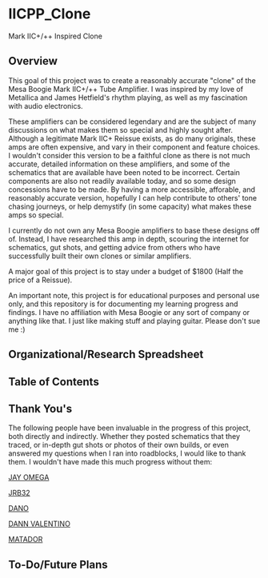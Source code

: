 # IICPP_Clone
Mark IIC+/++ Inspired Clone

## Overview
This goal of this project was to create a reasonably accurate "clone" of the Mesa Boogie Mark IIC+/++ Tube Amplifier. 
I was inspired by my love of Metallica and James Hetfield's rhythm playing, as well as my fascination with audio electronics.

These amplifiers can be considered legendary and are the subject of many discussions on what makes them so special and highly sought after.
Although a legitimate Mark IIC+ Reissue exists, as do many originals, these amps are often expensive, and vary in their component and feature choices.
I wouldn't consider this version to be a faithful clone as there is not much accurate, detailed information on these amplifiers, and some of the schematics that are available have been noted to be incorrect. Certain components are also not readily available today, and so some design concessions have to be made.
By having a more accessible, afforable, and reasonably accurate version, hopefully I can help contribute to others' tone chasing journeys, or help demystify (in some capacity) what makes these amps so special.

I currently do not own any Mesa Boogie amplifiers to base these designs off of. Instead, I have researched this amp in depth, scouring the internet for schematics, gut shots, and getting advice from others who have successfully built their own clones or similar amplifiers. 

A major goal of this project is to stay under a budget of $1800 (Half the price of a Reissue).

An important note, this project is for educational purposes and personal use only, and this repository is for documenting my learning progress and findings. I have no affiliation with Mesa Boogie or any sort of company or anything like that. I just like making stuff and playing guitar. Please don't sue me :)

## Organizational/Research Spreadsheet

## Table of Contents

## Thank You's
The following people have been invaluable in the progress of this project, both directly and indirectly. Whether they posted schematics that they traced, or in-depth gut shots or photos of their own builds, or even answered my questions when I ran into roadblocks, I would like to thank them. I wouldn't have made this much progress without them:

[JAY OMEGA](https://boogieforum.com/members/jay-omega.83481/)

[JRB32](https://boogieforum.com/members/jrb32.41252/)

[DANO](https://boogieforum.com/members/dan__o.6723/)

[DANN VALENTINO](https://www.facebook.com/dann.valentino/)

[MATADOR](https://boogieforum.com/members/matador.84058/)

## To-Do/Future Plans
